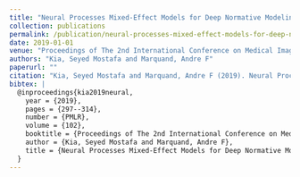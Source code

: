```yaml
---
title: "Neural Processes Mixed-Effect Models for Deep Normative Modeling of Clinical Neuroimaging Data"
collection: publications
permalink: /publication/neural-processes-mixed-effect-models-for-deep-normative-modeling-of-clinical-neu
date: 2019-01-01
venue: "Proceedings of The 2nd International Conference on Medical Imaging with Deep Learning"
authors: "Kia, Seyed Mostafa and Marquand, Andre F"
paperurl: ""
citation: "Kia, Seyed Mostafa and Marquand, Andre F (2019). Neural Processes Mixed-Effect Models for Deep Normative Modeling of Clinical Neuroimaging Data. Proceedings of The 2nd International Conference on Medical Imaging with Deep Learning."
bibtex: |
  @inproceedings{kia2019neural,
    year = {2019},
    pages = {297--314},
    number = {PMLR},
    volume = {102},
    booktitle = {Proceedings of The 2nd International Conference on Medical Imaging with Deep Learning},
    author = {Kia, Seyed Mostafa and Marquand, Andre F},
    title = {Neural Processes Mixed-Effect Models for Deep Normative Modeling of Clinical Neuroimaging Data},
  }
---
```

